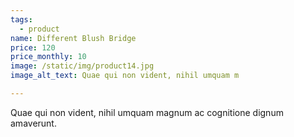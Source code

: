 ```yaml
---
tags:
  - product
name: Different Blush Bridge
price: 120
price_monthly: 10
image: /static/img/product14.jpg
image_alt_text: Quae qui non vident, nihil umquam m

---
```

Quae qui non vident, nihil umquam magnum ac cognitione dignum amaverunt.
